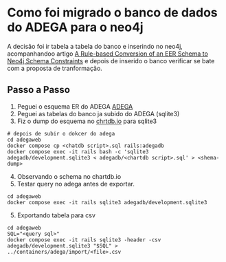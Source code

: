 # Como foi migrado o banco de dados do ADEGA para o neo4j
A decisão foi ir tabela a tabela do banco e inserindo no neo4j, acompanhandoo artigo
[A Rule-based Conversion of an EER Schema to Neo4j Schema
Constraints](https://sol.sbc.org.br/index.php/sbbd/article/view/17876/17710)
e depois de inserido o banco verificar se bate com a proposta de tranformação.

## Passo a Passo
1. Peguei o esquema ER do ADEGA [ADEGA](https://gitlab.c3sl.ufpr.br/bmuller/adegaweb/-/blob/main/Dados/adega-02-2024.pdf)
2. Peguei as tabelas do banco ja subido do ADEGA (sqlite3)
3. Fiz o dump do esquema no [chrtdb.io](https://chartdb.io/) para sqlite3
```shell
# depois de subir o dokcer do adega
cd adegaweb
docker compose cp <chatdb script>.sql rails:adegadb
docker compose exec -it rails bash -c 'sqlite3 adegadb/development.sqlite3 < adegadb/<chartdb script>.sql' > <shema-dump>
```
4. Observando o schema no chartdb.io
5. Testar query no adega antes de exportar.
```shell
cd adegaweb
docker compose exec -it rails sqlite3 adegadb/development.sqlite3
```
5. Exportando tabela para csv
```shell
cd adegaweb
SQL="<query sql>"
docker compose exec -it rails sqlite3 -header -csv adegadb/development.sqlite3 "$SQL" > ../containers/adega/import/<file>.csv
```

